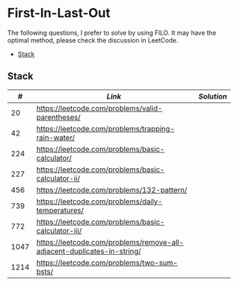 # First-In-Last-Out

The following questions, I prefer to solve by using FILO. It may have the optimal method, please check the discussion in LeetCode.  

* [Stack](##Stack)

## Stack

| *#* | *Link* |*Solution* |
| ---- | --------------------------------- | --------------------------------- |
| 20 | https://leetcode.com/problems/valid-parentheses/ | |
| 42 | https://leetcode.com/problems/trapping-rain-water/ | |
| 224 | https://leetcode.com/problems/basic-calculator/ | |
| 227 | https://leetcode.com/problems/basic-calculator-ii/ | |
| 456 | https://leetcode.com/problems/132-pattern/ | |
| 739 | https://leetcode.com/problems/daily-temperatures/ | |
| 772 | https://leetcode.com/problems/basic-calculator-iii/ | |
| 1047 | https://leetcode.com/problems/remove-all-adjacent-duplicates-in-string/ | |
| 1214 | https://leetcode.com/problems/two-sum-bsts/ | |